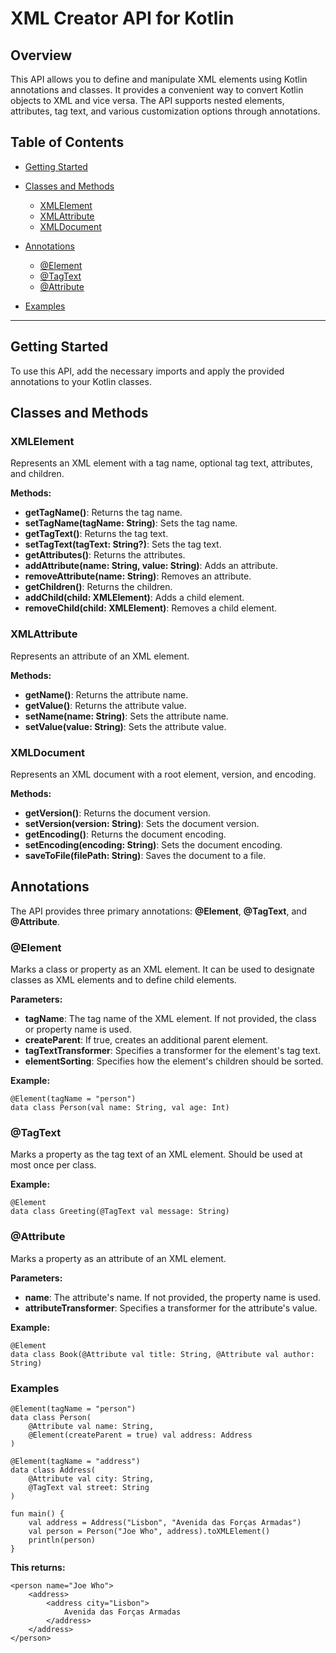 # XML Creator API for Kotlin

## Overview
This API allows you to define and manipulate XML elements using Kotlin annotations and classes. It provides a convenient way to convert Kotlin objects to XML and vice versa. The API supports nested elements, attributes, tag text, and various customization options through annotations.

## Table of Contents
- [Getting Started](#getting-started)
- [Classes and Methods](#classes-and-methods)
  - [XMLElement](#xmlelement)
  - [XMLAttribute](#xmlattribute)
  - [XMLDocument](#xmldocument)
- [Annotations](#annotations)
  - [@Element](#element)
  - [@TagText](#tagtext)
  - [@Attribute](#attribute)

- [Examples](#examples)

---
## Getting Started
To use this API, add the necessary imports and apply the provided annotations to your Kotlin classes. 

## Classes and Methods

### XMLElement
Represents an XML element with a tag name, optional tag text, attributes, and children.

**Methods:**

- **getTagName()**: Returns the tag name.
- **setTagName(tagName: String)**: Sets the tag name.
- **getTagText()**: Returns the tag text.
- **setTagText(tagText: String?)**: Sets the tag text.
- **getAttributes()**: Returns the attributes.
- **addAttribute(name: String, value: String)**: Adds an attribute.
- **removeAttribute(name: String)**: Removes an attribute.
- **getChildren()**: Returns the children.
- **addChild(child: XMLElement)**: Adds a child element.
- **removeChild(child: XMLElement)**: Removes a child element.

### XMLAttribute
Represents an attribute of an XML element.

**Methods:**

- **getName()**: Returns the attribute name.
- **getValue()**: Returns the attribute value.
- **setName(name: String)**: Sets the attribute name.
- **setValue(value: String)**: Sets the attribute value.

### XMLDocument
Represents an XML document with a root element, version, and encoding.

**Methods:**

- **getVersion()**: Returns the document version.
- **setVersion(version: String)**: Sets the document version.
- **getEncoding()**: Returns the document encoding.
- **setEncoding(encoding: String)**: Sets the document encoding.
- **saveToFile(filePath: String)**: Saves the document to a file.
  
## Annotations
The API provides three primary annotations: **@Element**, **@TagText**, and **@Attribute**.

### @Element
Marks a class or property as an XML element. It can be used to designate classes as XML elements and to define child elements.

**Parameters:**

- **tagName**: The tag name of the XML element. If not provided, the class or property name is used.
- **createParent**: If true, creates an additional parent element.
- **tagTextTransformer**: Specifies a transformer for the element's tag text.
- **elementSorting**: Specifies how the element's children should be sorted.

**Example:**
```
@Element(tagName = "person")
data class Person(val name: String, val age: Int)
```
### @TagText
Marks a property as the tag text of an XML element. Should be used at most once per class.

**Example:**
```
@Element
data class Greeting(@TagText val message: String)
```
### @Attribute
Marks a property as an attribute of an XML element.

**Parameters:**

- **name**: The attribute's name. If not provided, the property name is used.
- **attributeTransformer**: Specifies a transformer for the attribute's value.

**Example:**
```
@Element
data class Book(@Attribute val title: String, @Attribute val author: String)
```


### Examples
```
@Element(tagName = "person")
data class Person(
    @Attribute val name: String,
    @Element(createParent = true) val address: Address
)

@Element(tagName = "address")
data class Address(
    @Attribute val city: String,
    @TagText val street: String
)

fun main() {
    val address = Address("Lisbon", "Avenida das Forças Armadas")
    val person = Person("Joe Who", address).toXMLElement()
    println(person)
}
```
**This returns:**

```
<person name="Joe Who">
    <address>
        <address city="Lisbon">
            Avenida das Forças Armadas
        </address>
    </address>
</person>
```
